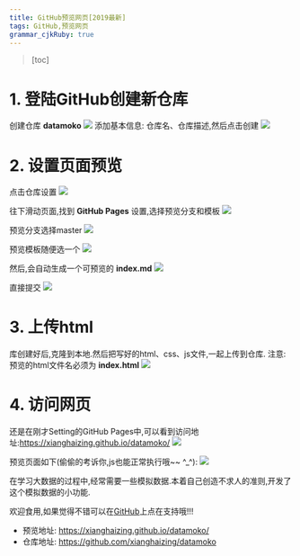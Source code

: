 ```yaml
---
title: GitHub预览网页[2019最新] 
tags: GitHub,预览网页
grammar_cjkRuby: true
---
```

> [toc]

# 1. 登陆GitHub创建新仓库

创建仓库 **datamoko**
![](./images/1558002845538.png)
添加基本信息: 仓库名、仓库描述,然后点击创建
![](./images/1558003209270.png)

# 2. 设置页面预览
点击仓库设置
![](./images/1558003285737.png)

往下滑动页面,找到 **GitHub Pages** 设置,选择预览分支和模板
![](./images/1558003467541.png)

预览分支选择master
![](./images/1558003542256.png)

预览模板随便选一个
![](./images/1558003594043.png)

然后,会自动生成一个可预览的 **index.md**
![](./images/1558003677337.png)

直接提交
![](./images/1558003730324.png)

# 3. 上传html
库创建好后,克隆到本地.然后把写好的html、css、js文件,一起上传到仓库.
注意: 预览的html文件名必须为 **index.html**
![](./images/1558004111187.png)

# 4. 访问网页
还是在刚才Setting的GitHub Pages中,可以看到访问地址:https://xianghaizing.github.io/datamoko/
![](./images/1558004273778.png)

预览页面如下(偷偷的考诉你,js也能正常执行哦~~ ^_^):
![](./images/1558004438346.png)

在学习大数据的过程中,经常需要一些模拟数据.本着自己创造不求人的准则,开发了这个模拟数据的小功能.

欢迎食用,如果觉得不错可以在[GitHub](https://github.com/xianghaizing/datamoko)上点在支持哦!!!

- 预览地址: https://xianghaizing.github.io/datamoko/
- 仓库地址: https://github.com/xianghaizing/datamoko
